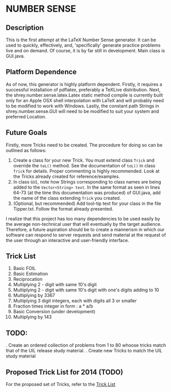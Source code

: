NUMBER SENSE
============


Description
------------


This is the first attempt at the LaTeX Number Sense generator. It can be used to
quickly, effectively, and, 'specifically' generate practice problems live and on
demand. Of course, it is by far still in development. Main class is GUI.java.


Platform Dependence
---------------------

As of now, this generator is highly platform dependent. Firstly, it requires a 
successful installation of pdflatex, preferably a TeXLive distribution. Next,
the shrey.number.sense.latex.Latex static method compile is currently built
only for an Apple OSX shell interpolation with LaTeX and will probably need
to be modified to work with Windows. Lastly, the constant path Strings in 
shrey.number.sense.GUI will need to be modified to suit your system and
preferred Location.

Future Goals
---------------

Firstly, more Tricks need to be created. The procedure for doing so can be
outlined as follows: 

1.  Create a class for your new Trick. You must extend class <code>Trick</code> and override the 
    <code>toL()</code> method. See the documentation of <code>toL()</code> in class <code>Trick</code> for details.
    Proper commenting is highly recommended. Look at the Tricks already
    created for reference/examples.
2.  In class <code>GUI</code>, note how Strings corresponding to class names are being 
    added to the <code>Vector\<String> text</code>. In the same format as seen in lines
    64-73 (at the time this documentation was produced) of GUI.java, add
    the name of the class extending <code>Trick</code> you created.
3.  (Optional, but recommended) Add tool-tip text for your class in the file
    Tipper.txt. Follow the format already presented.
    
I realize that this project has too many dependencies to be used easily by
the average non-technical user that will eventually by the target audience.
Therefore, a future aspiration should be to create a mannerism in which
our software can respond to server requests and send material at the request 
of the user through an interactive and user-friendly interface.

Trick List
-----------

1. Basic FOIL
2. Basic Estimation
3. Reciprocation
4. Multiplying 2 - digit with same 10's digit
5. Multiplying 2 - digit with same 10's digit with one's digits adding to 10
6. Multiplying by 3367
7. Multiplying 3 digit integers, each with digits all 3 or smaller
8. Fraction times integer in form : a * a/b 
9. Basic Conversion (under development)
10. Multiplying by 143

TODO:
-----
. Create an ordered collection of problems from 1 to 80 whoose tricks match that of the UIL release study material.
. Create new Tricks to match the UIL study material

Proposed Trick List for 2014 (TODO)
-----------------------------------
For the proposed set of Tricks, refer to the <a href = "sequence.pdf">Trick List</a>